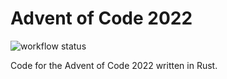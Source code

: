# Advent of Code 2022

![workflow status](https://github.com/Gagnon06/AoC2022/actions/workflows/ci.yml/badge.svg)

Code for the Advent of Code 2022 written in Rust.
